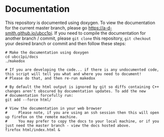 # Documentation

This repository is documented using doxygen. To view the documentation for the current master branch, please go <https://a-d-smith.github.io/ubcc1pi>.
If you need to compile the documentation for another branch / commit, please `git clone` this repository, `git checkout` your desired branch
or commit and then follow these steps:

```
# Make the documentation using doxygen
cd ubcc1pi/docs
./makedox

# If you are developing the code... if there is any undocumented code, this script will tell you what and where you need to document!
# Please do that, and then re-run makedox 

# By default the html output is ignored by git so diffs containing C++ changes aren't obscured by documentation updates. To add the new
# documentation forcefully run:
git add --force html/

# View the documentation in your web browser
#     Please note, if you are using an ssh session then this will open up firefox on the remote machine.
#     You may prefer to copy the docs to your local machine, or if you just need the master branch - view the docs hosted above.
firefox html/index.html &
```
